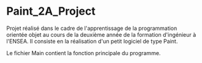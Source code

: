 # Paint_2A_Project

Projet réalisé dans le cadre de l'apprentissage de la programmation orientée objet au cours de la deuxième année de la formation d'ingénieur à l'ENSEA.
Il consiste en la réalisation d'un petit logiciel de type Paint.

Le fichier Main contient la fonction principale du programme.
